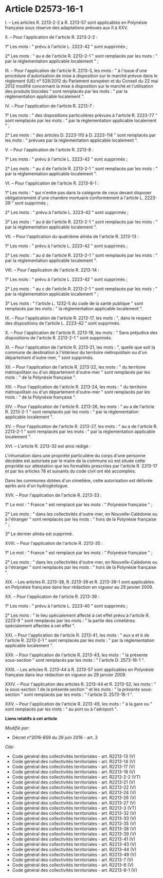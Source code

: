 # Article D2573-16-1

I. – Les articles R. 2213-2-2 à R. 2213-57 sont applicables en Polynésie française sous réserve des adaptations prévues aux
II à XXV. 

II. – Pour l'application de l'article R. 2213-2-2 : 

1° Les mots : " prévu à l'article L. 2223-42 " sont supprimés ; 

2° Les mots : " au e de l'article R. 2213-2-1 " sont remplacés par les mots : " par la réglementation applicable localement
" ; 

III. – Pour l'application de l'article R. 2213-3, les mots : " à l'issue d'une procédure d'autorisation de mise à disposition
sur le marché prévue dans le règlement (UE) n° 528/2012 du Parlement européen et du Conseil du 22 mai 2012 modifié concernant
la mise à disposition sur le marché et l'utilisation des produits biocides " sont remplacés par les mots : " par la
réglementation applicable localement ". 

IV. – Pour l'application de l'article R. 2213-7 : 

1° Les mots : " des dispositions particulières prévues à l'article R. 2223-77 " sont remplacés par les mots : " par la
réglementation applicable localement " ; 

2° Les mots : " des articles D. 2223-110 à D. 2223-114 " sont remplacés par les mots : " prévues par la réglementation
applicable localement ". 

V. – Pour l'application de l'article R. 2213-8 : 

1° Les mots : " prévu à l'article L. 2223-42 " sont supprimés ; 

2° Les mots : " au d de l'article R. 2213-2-1 " sont remplacés par les mots : " par la réglementation applicable localement
". 

VI. – Pour l'application de l'article R. 2213-8-1 : 

1° Les mots : " qui n'entre pas dans la catégorie de ceux devant disposer obligatoirement d'une chambre mortuaire
conformément à l'article L. 2223-39 " sont supprimés ; 

2° Les mots : " prévu à l'article L. 2223-42 " sont supprimés ; 

3° Les mots : " au d de l'article R. 2213-2-1 " sont remplacés par les mots : " par la réglementation applicable localement
". 

VII. – Pour l'application du quatrième alinéa de l'article R. 2213-13 : 

1° Les mots : " prévu à l'article L. 2223-42 " sont supprimés ; 

2° Les mots : " au d de l'article R. 2213-2-1 " sont remplacés par les mots : " par la réglementation applicable localement
". 

VIII. – Pour l'application de l'article R. 2213-14 : 

1° Les mots : " prévu à l'article L. 2223-42 " sont supprimés ; 

2° Les mots : " au c de l'article R. 2213-2-1 " sont remplacés par les mots : " par la réglementation applicable localement
" ; 

3° Les mots : " l'article L. 1232-5 du code de la santé publique " sont remplacés par les mots : " la réglementation
applicable localement ". 

IX. – Pour l'application de l'article R. 2213-17, les mots : ", dans le respect des dispositions de l'article L. 2223-42 "
sont supprimés. 

X. – Pour l'application de l'article R. 2213-18, les mots : " Sans préjudice des dispositions de l'article R. 2213-2-1 " sont
supprimés. 

XI. – Pour l'application de l'article R. 2213-21, les mots : ", quelle que soit la commune de destination à l'intérieur du
territoire métropolitain ou d'un département d'outre-mer, " sont supprimés. 

XII. – Pour l'application de l'article R. 2213-22, les mots : " du territoire métropolitain ou d'un département d'outre-mer "
sont remplacés par les mots : " de la Polynésie française ". 

XIII. – Pour l'application de l'article R. 2213-24, les mots : " du territoire métropolitain ou d'un département d'outre-mer
" sont remplacés par les mots : " de la Polynésie française ". 

XIV. – Pour l'application de l'article R. 2213-26, les mots : " au a de l'article R. 2213-2-1 " sont remplacés par les mots :
" par la réglementation applicable localement ". 

XV. – Pour l'application de l'article R. 2213-27, les mots : " au a de l'article R. 2213-2-1 " sont remplacés par les mots :
" par la réglementation applicable localement ". 

XVI. – L'article R. 2213-32 est ainsi rédigé : 

L'inhumation dans une propriété particulière du corps d'une personne décédée est autorisée par le maire de la commune où est
située cette propriété sur attestation que les formalités prescrites par l'article R. 2213-17 et par les articles 78 et
suivants du code civil ont été accomplies. 

Dans les communes dotées d'un cimetière, cette autorisation est délivrée après avis d'un hydrogéologue. 

XVII. – Pour l'application de l'article R. 2213-33 : 

1° Le mot : " France " est remplacé par les mots : " Polynésie française " ; 

2° Les mots : " dans les collectivités d'outre-mer, en Nouvelle-Calédonie ou à l'étranger " sont remplacés par les mots : "
hors de la Polynésie française " ; 

3° Le dernier alinéa est supprimé. 

XVIII. – Pour l'application de l'article R. 2213-35 : 

1° Le mot : " France " est remplacé par les mots : " Polynésie française " ; 

2° Les mots : " dans les collectivités d'outre-mer, en Nouvelle-Calédonie ou à l'étranger " sont remplacés par les mots : "
hors de la Polynésie française ". 

XIX. – Les articles R. 2213-38, R. 2213-39 et R. 2213-39-1 sont applicables en Polynésie française dans leur rédaction en
vigueur au 29 janvier 2009. 

XX. – Pour l'application de l'article R. 2213-39 : 

1° Les mots : " prévu à l'article L. 2223-40 " sont supprimés ; 

2° Les mots : " le lieu spécialement affecté à cet effet prévu à l'article R. 2223-9 " sont remplacés par les mots : " la
partie des cimetières spécialement affectée à cet effet ". 

XXI. – Pour l'application de l'article R. 2213-41, les mots : " aux a et b de l'article R. 2213-2-1 " sont remplacés par les
mots : " par la réglementation applicable localement ". 

XXII. – Pour l'application de l'article R. 2213-43, les mots : " la présente sous-section " sont remplacés par les mots : "
l'article D. 2573-16-1 ". 

XXIII. – Les articles R. 2213-44 à R. 2213-57 sont applicables en Polynésie française dans leur rédaction en vigueur au 29
janvier 2009. 

XXIV. – Pour l'application des articles R. 2213-44 et R. 2213-52, les mots : " la sous-section 1 de la présente section " et
les mots : " la présente sous-section " sont remplacés par les mots : " l'article D. 2573-16-1 ". 

XXV. – Pour l'application de l'article R. 2213-49, les mots : " à la gare ou " sont remplacés par les mots : " au port ou à
l'aéroport ".

**Liens relatifs à cet article**

_Modifié par_:

  - Décret n°2016-859 du 29 juin 2016 - art. 3

_Cite_:

  - Code général des collectivités territoriales - art. R2213-13 (V)
  - Code général des collectivités territoriales - art. R2213-14 (V)
  - Code général des collectivités territoriales - art. R2213-17 (V)
  - Code général des collectivités territoriales - art. R2213-18 (V)
  - Code général des collectivités territoriales - art. R2213-2-2 (VT)
  - Code général des collectivités territoriales - art. R2213-21 (V)
  - Code général des collectivités territoriales - art. R2213-22 (V)
  - Code général des collectivités territoriales - art. R2213-24 (V)
  - Code général des collectivités territoriales - art. R2213-26 (V)
  - Code général des collectivités territoriales - art. R2213-27 (V)
  - Code général des collectivités territoriales - art. R2213-3 (VT)
  - Code général des collectivités territoriales - art. R2213-32 (V)
  - Code général des collectivités territoriales - art. R2213-33 (V)
  - Code général des collectivités territoriales - art. R2213-35 (V)
  - Code général des collectivités territoriales - art. R2213-38 (V)
  - Code général des collectivités territoriales - art. R2213-39 (V)
  - Code général des collectivités territoriales - art. R2213-41 (V)
  - Code général des collectivités territoriales - art. R2213-43 (V)
  - Code général des collectivités territoriales - art. R2213-44 (V)
  - Code général des collectivités territoriales - art. R2213-49 (V)
  - Code général des collectivités territoriales - art. R2213-7 (V)
  - Code général des collectivités territoriales - art. R2213-8 (V)
  - Code général des collectivités territoriales - art. R2213-8-1 (V)
